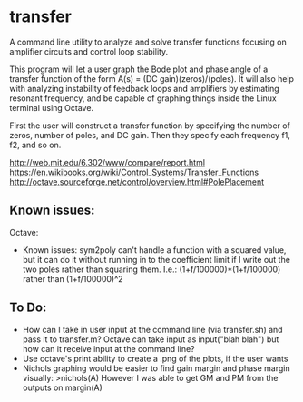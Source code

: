 transfer
========
A command line utility to analyze and solve transfer functions focusing on amplifier circuits and control loop stability.

This program will let a user graph the Bode plot and phase angle of a transfer function of the form A(s) = (DC gain)(zeros)/(poles). It will also help with analyzing instability of feedback loops and amplifiers by estimating resonant frequency, and be capable of graphing things inside the Linux terminal using Octave. 

First the user will construct a transfer function by specifying the number of zeros, number of poles, and DC gain. Then they specify each frequency f1, f2, and so on.

http://web.mit.edu/6.302/www/compare/report.html
https://en.wikibooks.org/wiki/Control_Systems/Transfer_Functions
http://octave.sourceforge.net/control/overview.html#PolePlacement


Known issues:
-------------
Octave:
* Known issues: sym2poly can't handle a function with a squared value, but it can do it without 
running in to the coefficient limit if I write out the two poles rather than squaring them.
I.e.: (1+f/100000)*(1+f/100000) rather than (1+f/100000)^2

To Do:
------
* How can I take in user input at the command line (via transfer.sh) and pass it to transfer.m?
Octave can take input as input("blah blah") but how can it receive input at the command line?
* Use octave's print ability to create a .png of the plots, if the user wants
* Nichols graphing would be easier to find gain margin and phase margin visually: >nichols(A)
However I was able to get GM and PM from the outputs on margin(A)
